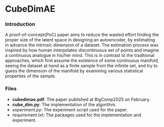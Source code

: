 # CubeDimAE


### Introduction

A proof-of-concept(PoC) paper aims to reduce the wasted effort finding the proper size of the latent space in designing an autoencoder, by estimating in advance the intrinsic dimension of a dataset.
The estimation process was inspired by how human interpolates discontinuous set of points and imagine a continuous analogue in his/her mind.
This is in contrast to the traditional approaches, which first assume the existence of some continuous manifold, seeing the dataset at hand as a finite sample from the infinite set,
and try to guess the dimension of the manifold by examining various statistical properties of the sample.


### Files

 - **cubedimae.pdf**: The paper published at BigComp2025 on February.
 - **cube_dim.py**: The implementation of the algorithm.
 - *experiment.py*: The experiment script used for the paper.
 - requirement.txt: The packages used for the implementation and experiment.

